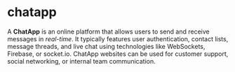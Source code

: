 # chatapp
A <b>ChatApp</b> is an online platform that allows users to send and receive messages in <i>real-time</i>. It typically features user authentication, contact lists, message threads, and live chat using technologies like WebSockets, Firebase, or socket.io. ChatApp websites can be used for customer support, social networking, or internal team communication.
